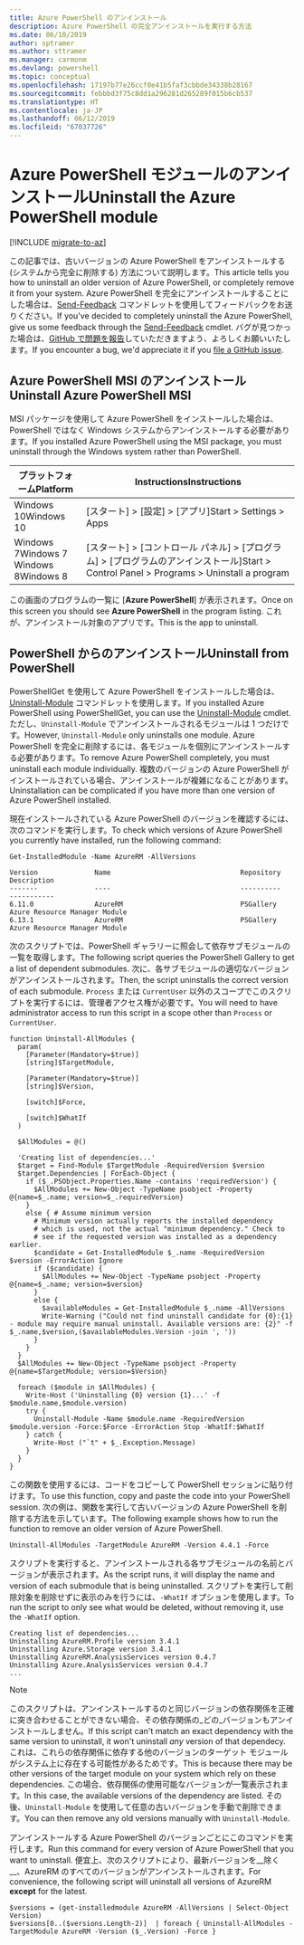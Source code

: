 ```yaml
---
title: Azure PowerShell のアンインストール
description: Azure PowerShell の完全アンインストールを実行する方法
ms.date: 06/10/2019
author: sptramer
ms.author: sttramer
ms.manager: carmonm
ms.devlang: powershell
ms.topic: conceptual
ms.openlocfilehash: 17197b77e26ccf0e41b5faf3cbbde34338b28167
ms.sourcegitcommit: febbbd3f75c8dd1a296281d265289f015b6cb537
ms.translationtype: HT
ms.contentlocale: ja-JP
ms.lasthandoff: 06/12/2019
ms.locfileid: "67037726"
---
```

# <a name="uninstall-the-azure-powershell-module"></a><span data-ttu-id="d1d5d-103">Azure PowerShell モジュールのアンインストール</span><span class="sxs-lookup"><span data-stu-id="d1d5d-103">Uninstall the Azure PowerShell module</span></span>

[!INCLUDE [migrate-to-az](../includes/migrate-to-az.md)]

<span data-ttu-id="d1d5d-104">この記事では、古いバージョンの Azure PowerShell をアンインストールする (システムから完全に削除する) 方法について説明します。</span><span class="sxs-lookup"><span data-stu-id="d1d5d-104">This article tells you how to uninstall an older version of Azure PowerShell, or completely remove it from your system.</span></span> <span data-ttu-id="d1d5d-105">Azure PowerShell を完全にアンインストールすることにした場合は、[Send-Feedback](/powershell/module/azurerm.profile/send-feedback) コマンドレットを使用してフィードバックをお送りください。</span><span class="sxs-lookup"><span data-stu-id="d1d5d-105">If you've decided to completely uninstall the Azure PowerShell, give us some feedback through the [Send-Feedback](/powershell/module/azurerm.profile/send-feedback) cmdlet.</span></span>
<span data-ttu-id="d1d5d-106">バグが見つかった場合は、[GitHub で問題を報告](https://github.com/azure/azure-powershell/issues)していただきますよう、よろしくお願いいたします。</span><span class="sxs-lookup"><span data-stu-id="d1d5d-106">If you encounter a bug, we'd appreciate it if you [file a GitHub issue](https://github.com/azure/azure-powershell/issues).</span></span>


## <a name="uninstall-azure-powershell-msi"></a><span data-ttu-id="d1d5d-107">Azure PowerShell MSI のアンインストール</span><span class="sxs-lookup"><span data-stu-id="d1d5d-107">Uninstall Azure PowerShell MSI</span></span>

<span data-ttu-id="d1d5d-108">MSI パッケージを使用して Azure PowerShell をインストールした場合は、PowerShell ではなく Windows システムからアンインストールする必要があります。</span><span class="sxs-lookup"><span data-stu-id="d1d5d-108">If you installed Azure PowerShell using the MSI package, you must uninstall through the Windows system rather than PowerShell.</span></span>

| <span data-ttu-id="d1d5d-109">プラットフォーム</span><span class="sxs-lookup"><span data-stu-id="d1d5d-109">Platform</span></span> | <span data-ttu-id="d1d5d-110">Instructions</span><span class="sxs-lookup"><span data-stu-id="d1d5d-110">Instructions</span></span> |
|----------|--------------|
| <span data-ttu-id="d1d5d-111">Windows 10</span><span class="sxs-lookup"><span data-stu-id="d1d5d-111">Windows 10</span></span> | <span data-ttu-id="d1d5d-112">[スタート] > [設定] > [アプリ]</span><span class="sxs-lookup"><span data-stu-id="d1d5d-112">Start > Settings > Apps</span></span> |
| <span data-ttu-id="d1d5d-113">Windows 7</span><span class="sxs-lookup"><span data-stu-id="d1d5d-113">Windows 7</span></span> </br><span data-ttu-id="d1d5d-114">Windows 8</span><span class="sxs-lookup"><span data-stu-id="d1d5d-114">Windows 8</span></span> | <span data-ttu-id="d1d5d-115">[スタート] > [コントロール パネル] > [プログラム] > [プログラムのアンインストール]</span><span class="sxs-lookup"><span data-stu-id="d1d5d-115">Start > Control Panel > Programs > Uninstall a program</span></span> |

<span data-ttu-id="d1d5d-116">この画面のプログラムの一覧に [__Azure PowerShell__] が表示されます。</span><span class="sxs-lookup"><span data-stu-id="d1d5d-116">Once on this screen you should see __Azure PowerShell__ in the program listing.</span></span> <span data-ttu-id="d1d5d-117">これが、アンインストール対象のアプリです。</span><span class="sxs-lookup"><span data-stu-id="d1d5d-117">This is the app to uninstall.</span></span>

## <a name="uninstall-from-powershell"></a><span data-ttu-id="d1d5d-118">PowerShell からのアンインストール</span><span class="sxs-lookup"><span data-stu-id="d1d5d-118">Uninstall from PowerShell</span></span>

<span data-ttu-id="d1d5d-119">PowerShellGet を使用して Azure PowerShell をインストールした場合は、[Uninstall-Module](/powershell/module/powershellget/uninstall-module) コマンドレットを使用します。</span><span class="sxs-lookup"><span data-stu-id="d1d5d-119">If you installed Azure PowerShell using PowerShellGet, you can use the [Uninstall-Module](/powershell/module/powershellget/uninstall-module) cmdlet.</span></span> <span data-ttu-id="d1d5d-120">ただし、`Uninstall-Module` でアンインストールされるモジュールは 1 つだけです。</span><span class="sxs-lookup"><span data-stu-id="d1d5d-120">However, `Uninstall-Module` only uninstalls one module.</span></span> <span data-ttu-id="d1d5d-121">Azure PowerShell を完全に削除するには、各モジュールを個別にアンインストールする必要があります。</span><span class="sxs-lookup"><span data-stu-id="d1d5d-121">To remove Azure PowerShell completely, you must uninstall each module individually.</span></span> <span data-ttu-id="d1d5d-122">複数のバージョンの Azure PowerShell がインストールされている場合、アンインストールが複雑になることがあります。</span><span class="sxs-lookup"><span data-stu-id="d1d5d-122">Uninstallation can be complicated if you have more than one version of Azure PowerShell installed.</span></span>

<span data-ttu-id="d1d5d-123">現在インストールされている Azure PowerShell のバージョンを確認するには、次のコマンドを実行します。</span><span class="sxs-lookup"><span data-stu-id="d1d5d-123">To check which versions of Azure PowerShell you currently have installed, run the following command:</span></span>

```powershell-interactive
Get-InstalledModule -Name AzureRM -AllVersions
```

```output
Version              Name                                Repository           Description
-------              ----                                ----------           -----------
6.11.0               AzureRM                             PSGallery            Azure Resource Manager Module
6.13.1               AzureRM                             PSGallery            Azure Resource Manager Module
```

<span data-ttu-id="d1d5d-124">次のスクリプトでは、PowerShell ギャラリーに照会して依存サブモジュールの一覧を取得します。</span><span class="sxs-lookup"><span data-stu-id="d1d5d-124">The following script queries the PowerShell Gallery to get a list of dependent submodules.</span></span> <span data-ttu-id="d1d5d-125">次に、各サブモジュールの適切なバージョンがアンインストールされます。</span><span class="sxs-lookup"><span data-stu-id="d1d5d-125">Then, the script uninstalls the correct version of each submodule.</span></span> <span data-ttu-id="d1d5d-126">`Process` または `CurrentUser` 以外のスコープでこのスクリプトを実行するには、管理者アクセス権が必要です。</span><span class="sxs-lookup"><span data-stu-id="d1d5d-126">You will need to have administrator access to run this script in a scope other than `Process` or `CurrentUser`.</span></span>

```powershell-interactive
function Uninstall-AllModules {
  param(
    [Parameter(Mandatory=$true)]
    [string]$TargetModule,

    [Parameter(Mandatory=$true)]
    [string]$Version,

    [switch]$Force,

    [switch]$WhatIf
  )
  
  $AllModules = @()
  
  'Creating list of dependencies...'
  $target = Find-Module $TargetModule -RequiredVersion $version
  $target.Dependencies | ForEach-Object {
    if ($_.PSObject.Properties.Name -contains 'requiredVersion') {
      $AllModules += New-Object -TypeName psobject -Property @{name=$_.name; version=$_.requiredVersion}
    }
    else { # Assume minimum version
      # Minimum version actually reports the installed dependency
      # which is used, not the actual "minimum dependency." Check to
      # see if the requested version was installed as a dependency earlier.
      $candidate = Get-InstalledModule $_.name -RequiredVersion $version -ErrorAction Ignore
      if ($candidate) {
        $AllModules += New-Object -TypeName psobject -Property @{name=$_.name; version=$version}
      }
      else {
        $availableModules = Get-InstalledModule $_.name -AllVersions
        Write-Warning ("Could not find uninstall candidate for {0}:{1} - module may require manual uninstall. Available versions are: {2}" -f $_.name,$version,($availableModules.Version -join ', '))
      }
    }
  }
  $AllModules += New-Object -TypeName psobject -Property @{name=$TargetModule; version=$Version}

  foreach ($module in $AllModules) {
    Write-Host ('Uninstalling {0} version {1}...' -f $module.name,$module.version)
    try {
      Uninstall-Module -Name $module.name -RequiredVersion $module.version -Force:$Force -ErrorAction Stop -WhatIf:$WhatIf
    } catch {
      Write-Host ("`t" + $_.Exception.Message)
    }
  }
}
```

<span data-ttu-id="d1d5d-127">この関数を使用するには、コードをコピーして PowerShell セッションに貼り付けます。</span><span class="sxs-lookup"><span data-stu-id="d1d5d-127">To use this function, copy and paste the code into your PowerShell session.</span></span> <span data-ttu-id="d1d5d-128">次の例は、関数を実行して古いバージョンの Azure PowerShell を削除する方法を示しています。</span><span class="sxs-lookup"><span data-stu-id="d1d5d-128">The following example shows how to run the function to remove an older version of Azure PowerShell.</span></span>

```powershell-interactive
Uninstall-AllModules -TargetModule AzureRM -Version 4.4.1 -Force
```

<span data-ttu-id="d1d5d-129">スクリプトを実行すると、アンインストールされる各サブモジュールの名前とバージョンが表示されます。</span><span class="sxs-lookup"><span data-stu-id="d1d5d-129">As the script runs, it will display the name and version of each submodule that is being uninstalled.</span></span> <span data-ttu-id="d1d5d-130">スクリプトを実行して削除対象を削除せずに表示のみを行うには、`-WhatIf` オプションを使用します。</span><span class="sxs-lookup"><span data-stu-id="d1d5d-130">To run the script to only see what would be deleted, without removing it, use the `-WhatIf` option.</span></span>

```output
Creating list of dependencies...
Uninstalling AzureRM.Profile version 3.4.1
Uninstalling Azure.Storage version 3.4.1
Uninstalling AzureRM.AnalysisServices version 0.4.7
Uninstalling Azure.AnalysisServices version 0.4.7
...
```

> [!NOTE]
> <span data-ttu-id="d1d5d-131">このスクリプトは、アンインストールするのと同じバージョンの依存関係を正確に突き合わせることができない場合、その依存関係の_どの_バージョンもアンインストールしません。</span><span class="sxs-lookup"><span data-stu-id="d1d5d-131">If this script can't match an exact dependency with the same version to uninstall, it won't uninstall _any_ version of that dependecy.</span></span> <span data-ttu-id="d1d5d-132">これは、これらの依存関係に依存する他のバージョンのターゲット モジュールがシステム上に存在する可能性があるためです。</span><span class="sxs-lookup"><span data-stu-id="d1d5d-132">This is because there may be other versions of the target module on your system which rely on these dependencies.</span></span> <span data-ttu-id="d1d5d-133">この場合、依存関係の使用可能なバージョンが一覧表示されます。</span><span class="sxs-lookup"><span data-stu-id="d1d5d-133">In this case, the available versions of the dependency are listed.</span></span>
> <span data-ttu-id="d1d5d-134">その後、`Uninstall-Module` を使用して任意の古いバージョンを手動で削除できます。</span><span class="sxs-lookup"><span data-stu-id="d1d5d-134">You can then remove any old versions manually with `Uninstall-Module`.</span></span>


<span data-ttu-id="d1d5d-135">アンインストールする Azure PowerShell のバージョンごとにこのコマンドを実行します。</span><span class="sxs-lookup"><span data-stu-id="d1d5d-135">Run this command for every version of Azure PowerShell that you want to uninstall.</span></span> <span data-ttu-id="d1d5d-136">便宜上、次のスクリプトにより、最新バージョンを__除く__、AzureRM のすべてのバージョンがアンインストールされます。</span><span class="sxs-lookup"><span data-stu-id="d1d5d-136">For convenience, the following script will uninstall all versions of AzureRM __except__ for the latest.</span></span>

```powershell-interactive
$versions = (get-installedmodule AzureRM -AllVersions | Select-Object Version)
$versions[0..($versions.Length-2)]  | foreach { Uninstall-AllModules -TargetModule AzureRM -Version ($_.Version) -Force }
```
